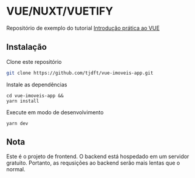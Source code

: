 # VUE/NUXT/VUETIFY

Repositório de exemplo do tutorial [Introdução prática ao VUE](https://tjdft.github.io/vue-introducao)

## Instalação

Clone este repositório

```bash
git clone https://github.com/tjdft/vue-imoveis-app.git
```

Instale as dependências
```
cd vue-imoveis-app && 
yarn install
```

Execute em modo de desenvolvimento
```
yarn dev
```

## Nota

Este é o projeto de frontend. O backend está hospedado em um servidor gratuito. Portanto, as requsições ao backend serão mais lentas que o normal.
